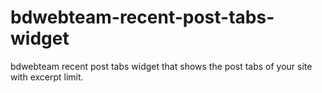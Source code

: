# bdwebteam-recent-post-tabs-widget
bdwebteam recent post tabs widget that shows the post tabs of your site with excerpt limit.
